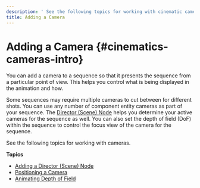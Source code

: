 ```yaml
---
description: ' See the following topics for working with cinematic cameras in &ALYlong;. '
title: Adding a Camera
---
```

# Adding a Camera {#cinematics-cameras-intro}

You can add a camera to a sequence so that it presents the sequence from a particular point of view\. This helps you control what is being displayed in the animation and how\. 

Some sequences may require multiple cameras to cut between for different shots\. You can use any number of component entity cameras as part of your sequence\. The [Director \(Scene\) Node](/docs/userguide/cinematics/track-view/nodes-director.md) helps you determine your active cameras for the sequence as well\. You can also set the depth of field \(DoF\) within the sequence to control the focus view of the camera for the sequence\. 

See the following topics for working with cameras\.

**Topics**
+ [Adding a Director \(Scene\) Node](/docs/userguide/cinematics/adding-a-director-scene-node.md)
+ [Positioning a Camera](/docs/userguide/cinematics/cameras-positioning-blending.md)
+ [Animating Depth of Field](/docs/userguide/cinematics/cameras-focus.md)